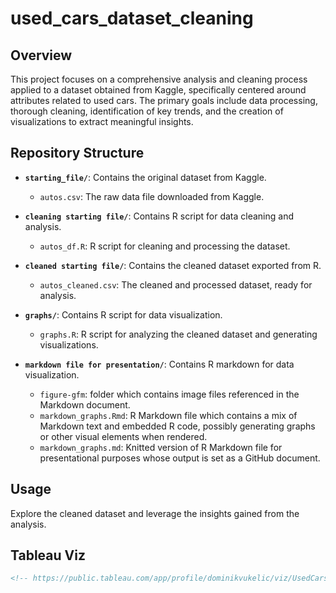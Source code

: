 # used_cars_dataset_cleaning

## Overview

This project focuses on a comprehensive analysis and cleaning process applied to a dataset obtained from Kaggle, specifically centered around attributes related to used cars. The primary goals include data processing, thorough cleaning, identification of key trends, and the creation of visualizations to extract meaningful insights.

## Repository Structure

- **`starting_file/`**: Contains the original dataset from Kaggle.
  - `autos.csv`: The raw data file downloaded from Kaggle.
 
- **`cleaning starting file/`**: Contains R script for data cleaning and analysis.
  - `autos_df.R`: R script for cleaning and processing the dataset.

- **`cleaned starting file/`**: Contains the cleaned dataset exported from R.
  - `autos_cleaned.csv`: The cleaned and processed dataset, ready for analysis.
 
- **`graphs/`**: Contains R script for data visualization.
  - `graphs.R`: R script for analyzing the cleaned dataset and generating visualizations.
 
- **`markdown file for presentation/`**: Contains R markdown for data visualization.
  - `figure-gfm`: folder which contains image files referenced in the Markdown document.
  - `markdown_graphs.Rmd`: R Markdown file which contains a mix of Markdown text and embedded R code, possibly generating graphs or other visual elements when rendered.
  - `markdown_graphs.md`: Knitted version of R Markdown file for presentational purposes whose output is set as a GitHub document.

## Usage

Explore the cleaned dataset and leverage the insights gained from the analysis.

## Tableau Viz
```html
<!-- https://public.tableau.com/app/profile/dominikvukelic/viz/UsedCars_17037756185540/CarsDashboard -->

